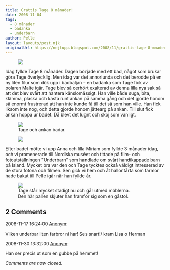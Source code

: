 ```yaml
---
title: Grattis Tage 8 månader!
date: 2008-11-04
tags: 
  - 8 månader
  - badanka
  - underbarn	
author: Pelle
layout: layouts/post.njk
originalUrl: https://nejtupp.blogspot.com/2008/11/grattis-tage-8-mnader.html
---
```


<figure>
	<img src="../../../img/2008/10/Nov+2008+031.jpg">
</figure>

Idag fyllde Tage 8 månader. Dagen började med ett bad, något som brukar göra Tage överlycklig. Men idag var det annorlunda och det berodde på en ny liten filur som dök upp i badbaljan - en badanka som Tage fick av polaren Malte igår. Tage blev så oerhört exalterad av denna lilla nya sak så att det blev svårt att hantera känslomässigt. Han ville både suga, bita, klämma, plaska och kasta runt ankan på samma gång och det gjorde honom så enormt frustrerad att han inte kunde få till det så som han ville. Han fick liksom inte nog, och detta gjorde honom jättearg på ankan. Till slut fick ankan hoppa ur badet. Då blevt det lugnt och skoj som vanligt.

<figure>
	<img src="../../../img/2008/10/Nov+2008+028.jpg">
	<figcaption>Tage och ankan badar.
</figure>
	
<figure>		
	<img src="../../../img/2008/10/Nov+2008+038.jpg">
</figure>

Efter badet mötte vi upp Anna och lilla Miriam som fyllde 3 månader idag, och vi promenerade till Nordiska muséet och tittade på film- och fotoutställningen "Underbarn" som handlade om svårt handikappade barn på Island. Mycket bra var den och Tage tycktes också väldigt intresserad av de stora fotona och filmen. Sen gick vi hem och åt hallontårta som farmor hade bakat till Pelle igår när han fyllde år.

<figure>
	<img src="../../../img/2008/10/Nov+2008+007.jpg">
	<figcaption>Tage står mycket stadigt nu och går utmed möblerna.<br>Den här pallen skjuter han framför sig som en gåstol.</figcaption>
</figure>

<div class="comments">
	<div class="comments-header"><h2>2 Comments</h2></div>
	<div class="comments-body">
			<div class="comment" id="comment-8089539700404337379">
				<p class="comment-header">
					<date datetime="2008-11-17T16:24:00.000+01:00">2008-11-17 16:24:00</date> 
					<a href="undefined" rel="nofollow">Anonym</a>:
				</p>
				<div class="comment-content"><p>Vilken underbar liten farbror ni har! Ses snart!/ kram Lisa o Herman</p></div>
				<div class="comment-footer"></div>
			</div>
			<div class="comment" id="comment-8822104738011289087">
				<p class="comment-header">
					<date datetime="2008-11-30T13:32:00.000+01:00">2008-11-30 13:32:00</date> 
					<a href="undefined" rel="nofollow">Anonym</a>:
				</p>
				<div class="comment-content"><p>Han ser precis ut som en gubbe på hemmet!</p></div>
				<div class="comment-footer"></div>
			</div></div>
	<p class="comments-footer"><em>Comments are now closed.</em></p>
</div>